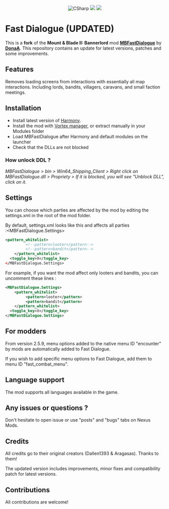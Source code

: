 <p align="center">
	<img src="https://img.shields.io/badge/C%23-%23239120.svg" alt="CSharp" />
	<a href="https://www.nexusmods.com/mountandblade2bannerlord/mods/4607" alt="Fast Dialogue (UPDATED)">
	<img src="https://img.shields.io/badge/download-Nexus%20Mods-yellow" /></a>
	<a href="https://www.nexusmods.com/mountandblade2bannerlord/mods/4607" alt="NexusMods Fast Dialogue (UPDATED)">
	<img src="https://img.shields.io/endpoint?url=https%3A%2F%2Fnexusmods-downloads-ayuqql60xfxb.runkit.sh%2F%3Ftype%3Dtotal%26gameId%3D3174%26modId%3D4607" /></a>
</p>

# Fast Dialogue (UPDATED)

This is a **fork** of the **Mount & Blade II: Bannerlord** mod **[MBFastDialogue](https://github.com/DonoA/MBFastDialogue)** by **[DonaA](https://github.com/DonoA)**. This repository contains an update for latest versions, patches and some improvements.

## Features

Removes loading screens from interactions with essentially all map interactions. Including lords, bandits, villagers, caravans, and small faction meetings.

## Installation

- Install latest version of [Harmony](https://github.com/BUTR/Bannerlord.Harmony).
- Install the mod with [Vortex manager](https://www.nexusmods.com/mountandblade2bannerlord/mods/4607), or extract manually in your Modules folder
- Load MBFastDialogue after Harmony and default modules on the launcher
- Check that the DLLs are not blocked

### How unlock DDL ?
_MBFastDialogue > bin > Win64_Shipping_Client > Right click on MBFastDialogue.dll > Propriety > If it is blocked, you will see "Unblock DLL", click on it._

## Settings
You can choose which parties are affected by the mod by editing the settings.xml in the root of the mod folder.

By default, settings.xml looks like this and affects all parties :﻿<MBFastDialogue.Settings>
```xml
<pattern_whitelist>
         <!--pattern>looter</pattern-->
         <!--pattern>bandit</pattern-->
    </pattern_whitelist>
  <toggle_key>X</toggle_key>
</MBFastDialogue.Settings>
```

For example, if you want the mod affect only looters and bandits, you can uncomment these lines :
```xml
﻿<MBFastDialogue.Settings>
    <pattern_whitelist>
         <pattern>looter</pattern>
         <pattern>bandit</pattern>
    </pattern_whitelist>
  <toggle_key>X</toggle_key>
</MBFastDialogue.Settings>
```

## For modders

From version 2.5.9, menu options added to the native menu ID "encounter" by mods are automatically added to Fast Dialogue.

If you wish to add specific menu options to Fast Dialogue, add them to menu ID "fast_combat_menu".

## Language support

The mod supports all languages available in the game.

## Any issues or questions ?

Don't hesitate to open issue or use "posts" and "bugs" tabs on Nexus Mods.

## Credits

All credits go to their original creators (Dallen1393 & Aragasas). Thanks to them!

The updated version includes improvements, minor fixes and compatibility patch for latest versions.

## Contributions

All contributions are welcome!